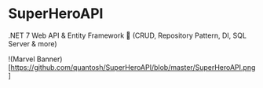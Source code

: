 # SuperHeroAPI
.NET 7 Web API &amp; Entity Framework 🚀 (CRUD, Repository Pattern, DI, SQL Server &amp; more)

!(Marvel Banner)[https://github.com/quantosh/SuperHeroAPI/blob/master/SuperHeroAPI.png]

